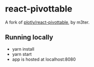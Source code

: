 # react-pivottable

A fork of [plotly/react-pivottable](https://github.com/plotly/react-pivottable),
by m3ter.

## Running locally

-   yarn install
-   yarn start
-   app is hosted at localhost:8080
